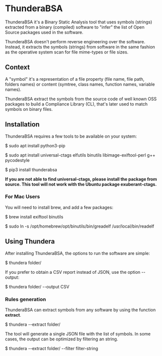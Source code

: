 # ThunderaBSA

ThunderaBSA it's a Binary Static Analysis tool that uses symbols (strings) extracted from a binary (compiled) software to "infer" the list of Open Source packages used in the software.

ThunderaBSA doesn't perform reverse engineering over the software. Instead, it extracts the symbols (strings) from software in the same fashion as the operative system scan for file mime-types or file sizes.

## Context

A "symbol" it's a representation of a file property (file name, file path, folders names) or content (symtree, class names, function names, variable names).

ThunderaBSA extract the symbols from the source code of well known OSS packages to build a Compliance Library (CL), that's later used to match symbols on binary files.

## Installation

ThunderaBSA requires a few tools to be available on your system:

$ sudo apt install python3-pip

$ sudo apt install universal-ctags elfutils binutils libimage-exiftool-perl g++ pycodestyle

$ pip3 install thunderabsa

**If you are not able to find universal-ctags, please install the package from source. This tool will not work with the Ubuntu package exuberant-ctags.**

### For Mac Users

You will need to install brew, and add a few packages:

$ brew install exiftool binutils

$ sudo ln -s /opt/homebrew/opt/binutils/bin/greadelf /usr/local/bin/readelf

## Using Thundera

After installing ThunderaBSA, the options to run the software are simple:

$ thundera folder/

If you prefer to obtain a CSV report instead of JSON, use the option --output:

$ thundera folder/ --output CSV

### Rules generation

ThunderaBSA can extract symbols from any software by using the function **extract**.

$ thundera --extract folder/

The tool will generate a single JSON file with the list of symbols. In some cases, the output can be optimized by filtering an string.

$ thundera --extract folder/ --filter filter-string
